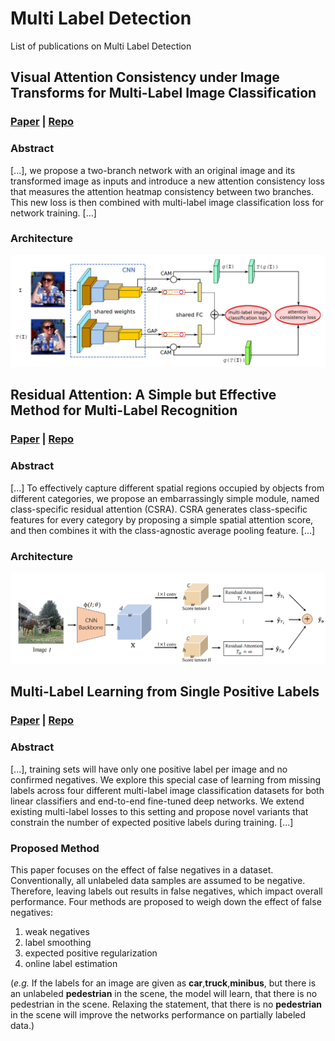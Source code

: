 # Multi Label Detection

List of publications on Multi Label Detection

## Visual Attention Consistency under Image Transforms for Multi-Label Image Classification

### [Paper](https://openaccess.thecvf.com/content_CVPR_2019/papers/Guo_Visual_Attention_Consistency_Under_Image_Transforms_for_Multi-Label_Image_Classification_CVPR_2019_paper.pdf) | [Repo](https://github.com/QData/C-Tran)

### Abstract

[...], we propose a two-branch network with an original image and its transformed image as inputs and introduce a new attention consistency loss that measures the attention heatmap consistency between two branches. This new loss is then combined with multi-label image classification loss for network training. [...]

### Architecture


<img src="assets/C-Tran.png" alt="drawing" width="700"/>


## Residual Attention: A Simple but Effective Method for Multi-Label Recognition

### [Paper](https://arxiv.org/pdf/2108.02456v2.pdf) | [Repo](https://github.com/Kevinz-code/CSRA)

### Abstract

[...] To effectively capture different spatial regions occupied by objects from different categories, we propose an embarrassingly simple module, named class-specific residual attention (CSRA). CSRA generates class-specific features for every category by proposing a simple spatial attention score, and then combines it with the class-agnostic average pooling feature. [...]

### Architecture
<img src="assets/CSRA.png" alt="drawing" width="700"/>


## Multi-Label Learning from Single Positive Labels

### [Paper](https://arxiv.org/pdf/2106.09708v2.pdf) | [Repo](https://github.com/elijahcole/single-positive-multi-label)

### Abstract

[...], training sets will have only one positive label per image and no confirmed negatives. We explore this special case of learning from missing labels across four different multi-label image classification datasets for both linear classifiers and end-to-end fine-tuned deep networks. We extend existing multi-label losses to this setting and propose novel variants that constrain the number of expected positive labels during training. [...]

### Proposed Method

This paper focuses on the effect of false negatives in a dataset. Conventionally, all unlabeled data samples are assumed to be negative. Therefore, leaving labels out results in false negatives, which impact overall performance. Four methods are proposed to weigh down the effect of false negatives: 

1. weak negatives
2. label smoothing
3. expected positive regularization
4. online label estimation 

(*e.g.* If the labels for an image are given as **car**,**truck**,**minibus**, but there is an unlabeled **pedestrian** in the scene, the model will learn, that there is no pedestrian in the scene. Relaxing the statement, that there is no **pedestrian** in the scene will improve the networks performance on partially labeled data.)